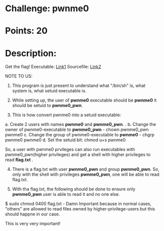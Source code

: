 # Challenge: pwnme0

# Points: 20

# Description: 

Get the flag!
Executable: [Link1](./pwnme0)
Sourcefile: [Link2](,/pwnme1.c)

NOTE TO US: 

1. This program is just present to understand what "/bin/sh" is, what system is, what setuid executable is. 

2. While setting up, the user of **pwnme0** executable should be **pwnme0** it should be setuid to **pwnme0_pwn**. 

3. This is how convert pwnme0 into a setuid executable: 

a. Create 2 users with names **pwnme0** and **pwnme0_pwn**. . 
b. Change the owner of pwnme0-executable to **pwnme0_pwn** - chown pwnme0_pwn pwnme0
c. Change the group of pwnme0-executable to **pwnme0** - chgrp pwnme0 pwnme0
d. Set the setuid bit: chmod u+s pwnme0

So, a user with pwnme0 prvileges can also run executables with pwnme0_pwn(higher privileges) and get a shell with higher privileges to read **flag.txt** . 

4. There is a flag.txt with user **pwnme0_pwn** and group **pwnme0_pwn**. So, only with the shell with privileges **pwnme0_pwn**, one will be able to read flag.txt.

4. With tha flag.txt, the following should be done to ensure only **pwnme0_pwn** user is able to read it and no one else. 

$ sudo chmod 0400 flag.txt  - Damn Important because in normal cases, "others" are allowed to read files owned by higher-privilege-users but this should happne in our case. 

This is very very important!







